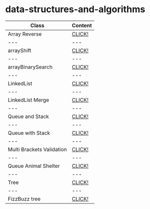 # data-structures-and-algorithms

**Class** | **Content** 
--- | --- 
Array Reverse | [CLICK!](https://github.com/obadatumah-401-advanced-javascript/data-structures-and-algorithms/tree/master/arrayReverse)
--- | --- 
arrayShift | [CLICK!](https://github.com/obadatumah-401-advanced-javascript/data-structures-and-algorithms/tree/master/arrayShift)
--- | --- 
arrayBinarySearch | [CLICK!](https://github.com/obadatumah-401-advanced-javascript/data-structures-and-algorithms/tree/master/arrayBinarySearch)
--- | --- 
LinkedList | [CLICK!](https://github.com/obadatumah-401-advanced-javascript/data-structures-and-algorithms/tree/master/linkedList)
--- | --- 
LinkedList Merge | [CLICK!](https://github.com/obadatumah-401-advanced-javascript/data-structures-and-algorithms/tree/master/llMerge)
--- | --- 
Queue and Stack | [CLICK!](https://github.com/obadatumah-401-advanced-javascript/data-structures-and-algorithms/tree/master/stacksAndQueues)
--- | --- 
Queue with Stack | [CLICK!](https://github.com/obadatumah-401-advanced-javascript/data-structures-and-algorithms/tree/master/queueWithStacks)
--- | --- 
Multi Brackets Validation | [CLICK!](https://github.com/obadatumah-401-advanced-javascript/data-structures-and-algorithms/tree/master/multiBracketValidation)
--- | --- 
Queue Animal Shelter | [CLICK!](https://github.com/obadatumah-401-advanced-javascript/data-structures-and-algorithms/tree/master/fifoAnimalShelter)
--- | --- 
Tree | [CLICK!](https://github.com/obadatumah-401-advanced-javascript/data-structures-and-algorithms/tree/master/tree)
--- | --- 
FizzBuzz tree | [CLICK!](https://github.com/obadatumah-401-advanced-javascript/data-structures-and-algorithms/tree/master/fizzBuzzTree)
